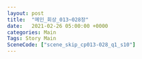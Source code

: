 ```yaml
---
layout: post
title:  "메인_회상_013~028장"
date:   2021-02-26 05:00:00 +0000
categories: Main
Tags: Story Main
SceneCode: ["scene_skip_cp013-028_q1_s10"]
---
```

